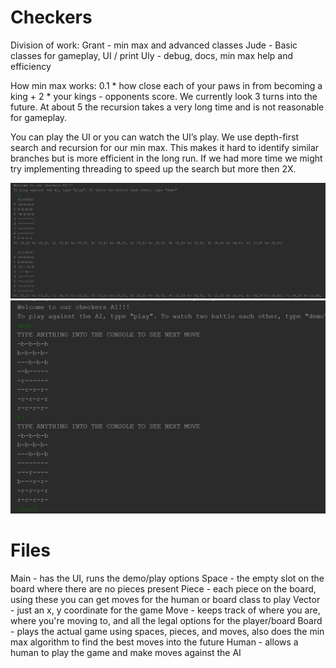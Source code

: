 # Checkers
Division of work:
Grant - min max and advanced classes
Jude - Basic classes for gameplay, UI / print
Uly - debug, docs, min max help and efficiency

How min max works:
0.1 * how close each of your paws in from becoming a king + 2 * your kings - opponents score.
We currently look 3 turns into the future. At about 5 the recursion takes a very long time and is not reasonable for gameplay.

You can play the UI or you can watch the UI’s play. We use depth-first search and recursion for our min max. This makes it hard to identify similar branches but is more efficient in the long run. If we had more time we might try implementing threading to speed up the search but more then 2X.

![Image 1](https://github.com/Uoalk/Checkers/blob/master/Screenshot%201.jpg)
![Image 2](https://github.com/Uoalk/Checkers/blob/master/Screenshot%202.jpg )

# Files
Main - has the UI, runs the demo/play options
Space - the empty slot on the board where there are no pieces present
Piece - each piece on the board, using these you can get moves for the human or board class to play
Vector - just an x, y coordinate for the game
Move - keeps track of where you are, where you're moving to, and all the legal options for the player/board
Board - plays the actual game using spaces, pieces, and moves, also does the min max algorithm to find the best moves into the future
Human - allows a human to play the game and make moves against the AI
